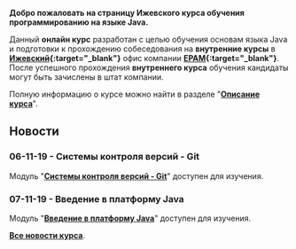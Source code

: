 **Добро пожаловать на страницу Ижевского курса обучения программированию на языке Java.**

Данный **онлайн курс** разработан с целью обучения основам языка Java и подготовки к прохождению собеседования на **внутренние курсы** в **[Ижевский](https://www.youtube.com/watch?v=8z2ZWhGYU8A){:target="_blank"}** офис компании **[EPAM](https://www.epam.com){:target="_blank"}**.  
После успешного прохождения **внутреннего курса** обучения кандидаты могут быть зачислены в штат компании.

Полную информацию о курсе можно найти в разделе "**[Описание курса]({{site.about}})**".

Новости
---------------------
### 06-11-19 - Системы контроля версий - Git
Модуль "**[Системы контроля версий - Git]({{site.materialsurl}}git/git)**" доступен для изучения.

### 07-11-19 - Введение в платформу Java
Модуль "**[Введение в платформу Java]({{site.materialsurl}}java_intro/java_intro)**" доступен для изучения.

**[Все новости курса]({{site.news}})**.